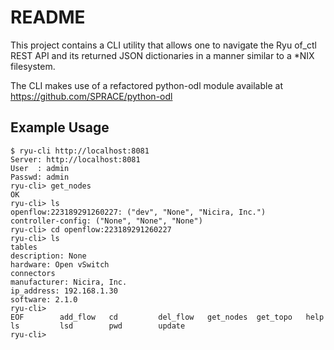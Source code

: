 # README

This project contains a CLI utility that allows one to navigate the Ryu of_ctl REST API
and its returned JSON dictionaries in a manner similar to a *NIX filesystem.

The CLI makes use of a refactored python-odl module available at
https://github.com/SPRACE/python-odl


## Example Usage

```
$ ryu-cli http://localhost:8081
Server: http://localhost:8081
User  : admin
Passwd: admin
ryu-cli> get_nodes
OK
ryu-cli> ls
openflow:223189291260227: ("dev", "None", "Nicira, Inc.")
controller-config: ("None", "None", "None")
ryu-cli> cd openflow:223189291260227
ryu-cli> ls
tables
description: None
hardware: Open vSwitch
connectors
manufacturer: Nicira, Inc.
ip_address: 192.168.1.30
software: 2.1.0
ryu-cli> 
EOF        add_flow   cd         del_flow   get_nodes  get_topo   help       ls         lsd        pwd        update     
ryu-cli> 
```
